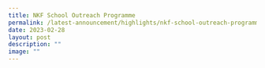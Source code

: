 ```yaml
---
title: NKF School Outreach Programme
permalink: /latest-announcement/highlights/nkf-school-outreach-programme/
date: 2023-02-28
layout: post
description: ""
image: ""
---
```

